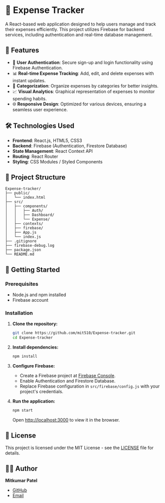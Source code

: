 
# 💸 Expense Tracker

A React-based web application designed to help users manage and track their expenses efficiently. This project utilizes Firebase for backend services, including authentication and real-time database management.

## 🚀 Features

- 🔐 **User Authentication**: Secure sign-up and login functionality using Firebase Authentication.
- 📊 **Real-time Expense Tracking**: Add, edit, and delete expenses with instant updates.
- 📁 **Categorization**: Organize expenses by categories for better insights.
- 📈 **Visual Analytics**: Graphical representation of expenses to monitor spending habits.
- 🌐 **Responsive Design**: Optimized for various devices, ensuring a seamless user experience.

## 🛠️ Technologies Used

- **Frontend**: React.js, HTML5, CSS3
- **Backend**: Firebase (Authentication, Firestore Database)
- **State Management**: React Context API
- **Routing**: React Router
- **Styling**: CSS Modules / Styled Components

## 📂 Project Structure

```
Expense-tracker/
├── public/
│   └── index.html
├── src/
│   ├── components/
│   │   ├── Auth/
│   │   ├── Dashboard/
│   │   └── Expense/
│   ├── contexts/
│   ├── firebase/
│   ├── App.js
│   └── index.js
├── .gitignore
├── firebase-debug.log
├── package.json
└── README.md
```

## 🧰 Getting Started

### Prerequisites

- Node.js and npm installed
- Firebase account

### Installation

1. **Clone the repository:**

   ```bash
   git clone https://github.com/mit510/Expense-tracker.git
   cd Expense-tracker
   ```

2. **Install dependencies:**

   ```bash
   npm install
   ```

3. **Configure Firebase:**

   - Create a Firebase project at [Firebase Console](https://console.firebase.google.com/).
   - Enable Authentication and Firestore Database.
   - Replace Firebase configuration in `src/firebase/config.js` with your project's credentials.

4. **Run the application:**

   ```bash
   npm start
   ```

   Open [http://localhost:3000](http://localhost:3000) to view it in the browser.

## 📄 License

This project is licensed under the MIT License - see the [LICENSE](LICENSE) file for details.

## 🙋‍♂️ Author

**Mitkumar Patel**

- [GitHub](https://github.com/mit510)
- [Email](mailto:patel77b@uwindsor.ca)

